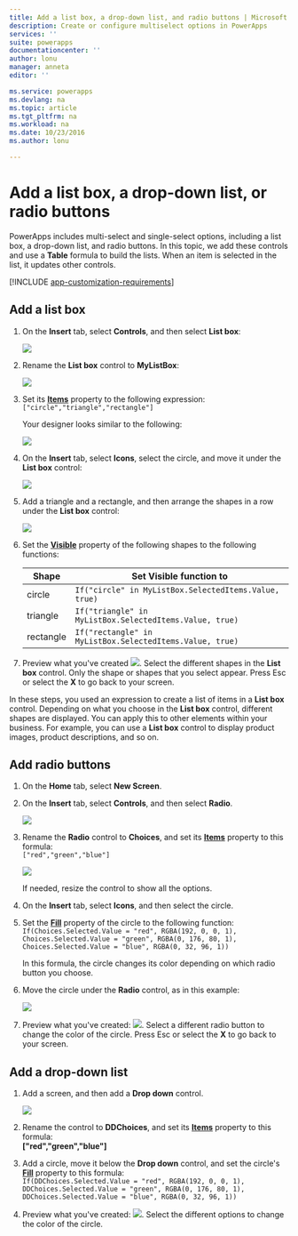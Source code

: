 ```yaml
---
title: Add a list box, a drop-down list, and radio buttons | Microsoft Docs
description: Create or configure multiselect options in PowerApps
services: ''
suite: powerapps
documentationcenter: ''
author: lonu
manager: anneta
editor: ''

ms.service: powerapps
ms.devlang: na
ms.topic: article
ms.tgt_pltfrm: na
ms.workload: na
ms.date: 10/23/2016
ms.author: lonu

---
```

# Add a list box, a drop-down list, or radio buttons
PowerApps includes multi-select and single-select options, including a list box, a drop-down list, and radio buttons. In this topic, we add these controls and use a **Table** formula to build the lists. When an item is selected in the list, it updates other controls.

[!INCLUDE [app-customization-requirements](includes/app-customization-requirements.md)]

## Add a list box
1. On the **Insert** tab, select **Controls**, and then select **List box**:  

    ![][2]  

2. Rename the **List box** control to **MyListBox**:  

    ![][3]

3. Set its **[Items](controls/properties-core.md)** property to the following expression:  
   ```["circle","triangle","rectangle"]```  <br/>

    Your designer looks similar to the following:

    ![][4]

4. On the **Insert** tab, select **Icons**, select the circle, and move it under the **List box** control:

    ![][5]  

5. Add a triangle and a rectangle, and then arrange the shapes in a row under the **List box** control:

    ![][6]  

6. Set the **[Visible](controls/properties-core.md)** property of the following shapes to the following functions:  

   | Shape | Set Visible function to |
   | --- | --- |
   | circle |```If("circle" in MyListBox.SelectedItems.Value, true)``` |
   | triangle |```If("triangle" in MyListBox.SelectedItems.Value, true)``` |
   | rectangle |```If("rectangle" in MyListBox.SelectedItems.Value, true)``` |

7. Preview what you've created ![][1]. Select the different shapes in the **List box** control. Only the shape or shapes that you select appear. Press Esc or select the **X** to go back to your screen.

In these steps, you used an expression to create a list of items in a **List box** control. Depending on what you choose in the **List box** control, different shapes are displayed. You can apply this to other elements within your business. For example, you can use a **List box** control to display product images, product descriptions, and so on.

## Add radio buttons
1. On the **Home** tab, select **New Screen**.

2. On the **Insert** tab, select **Controls**, and then select **Radio**.

    ![][10]  

3. Rename the **Radio** control to **Choices**, and set its **[Items](controls/properties-core.md)** property to this formula:  
   ```["red","green","blue"]```  <br/>

    ![][12]  

    If needed, resize the control to show all the options.

4. On the **Insert** tab, select **Icons**, and then select the circle.

5. Set the **[Fill](controls/properties-color-border.md)** property of the circle to the following function:  
   ```If(Choices.Selected.Value = "red", RGBA(192, 0, 0, 1), Choices.Selected.Value = "green", RGBA(0, 176, 80, 1), Choices.Selected.Value = "blue", RGBA(0, 32, 96, 1))```  

    In this formula, the circle changes its color depending on which radio button you choose.

6. Move the circle under the **Radio** control, as in this example:

    ![][14]  

7. Preview what you've created: ![][1]. Select a different radio button to change the color of the circle. Press Esc or select the **X** to go back to your screen.

## Add a drop-down list
1. Add a screen, and then add a **Drop down** control.

    ![][15]  

2. Rename the control to **DDChoices**, and set its **[Items](controls/properties-core.md)** property to this formula:<br>
   **["red","green","blue"]**

3. Add a circle, move it below the **Drop down** control, and set the circle's **[Fill](controls/properties-color-border.md)** property to this formula:  
   ```If(DDChoices.Selected.Value = "red", RGBA(192, 0, 0, 1), DDChoices.Selected.Value = "green", RGBA(0, 176, 80, 1), DDChoices.Selected.Value = "blue", RGBA(0, 32, 96, 1))```

4. Preview what you've created: ![][1]. Select the different options to change the color of the circle.

[1]: ./media/add-list-box-drop-down-list-radio-button/preview.png
[2]: ./media/add-list-box-drop-down-list-radio-button/listbox.png
[3]: ./media/add-list-box-drop-down-list-radio-button/renamelistbox.png
[4]: ./media/add-list-box-drop-down-list-radio-button/itemslistbox.png
[5]: ./media/add-list-box-drop-down-list-radio-button/circle.png
[6]: ./media/add-list-box-drop-down-list-radio-button/allshapes.png
[10]: ./media/add-list-box-drop-down-list-radio-button/radiobutton.png
[12]: ./media/add-list-box-drop-down-list-radio-button/itemsradio.png
[14]: ./media/add-list-box-drop-down-list-radio-button/radiocircle.png
[15]: ./media/add-list-box-drop-down-list-radio-button/dropdown.png
